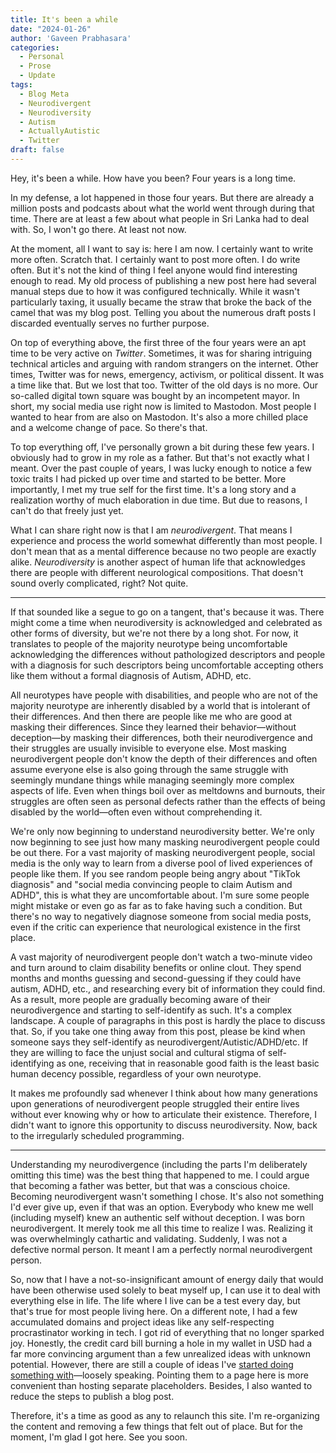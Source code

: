 ```yaml
---
title: It's been a while
date: "2024-01-26"
author: 'Gaveen Prabhasara'
categories:
  - Personal
  - Prose
  - Update
tags:
  - Blog Meta
  - Neurodivergent
  - Neurodiversity
  - Autism
  - ActuallyAutistic
  - Twitter
draft: false
---
```


Hey, it's been a while. How have you been? Four years is a long time.

In my defense, a lot happened in those four years. But there are already a million posts and podcasts about what the world went through during that time. There are at least a few about what people in Sri Lanka had to deal with. So, I won't go there. At least not now.

At the moment, all I want to say is: here I am now. I certainly want to write more often. Scratch that. I certainly want to post more often. I do write often. But it's not the kind of thing I feel anyone would find interesting enough to read. My old process of publishing a new post here had several manual steps due to how it was configured technically. While it wasn't particularly taxing, it usually became the straw that broke the back of the camel that was my blog post. Telling you about the numerous draft posts I discarded eventually serves no further purpose.

On top of everything above, the first three of the four years were an apt time to be very active on *Twitter*. Sometimes, it was for sharing intriguing technical articles and arguing with random strangers on the internet. Other times, Twitter was for news, emergency, activism, or political dissent. It was a time like that. But we lost that too. Twitter of the old days is no more. Our so-called digital town square was bought by an incompetent mayor. In short, my social media use right now is limited to Mastodon. Most people I wanted to hear from are also on Mastodon. It's also a more chilled place and a welcome change of pace. So there's that.

To top everything off, I've personally grown a bit during these few years. I obviously had to grow in my role as a father. But that's not exactly what I meant. Over the past couple of years, I was lucky enough to notice a few toxic traits I had picked up over time and started to be better. More importantly, I met my true self for the first time. It's a long story and a realization worthy of much elaboration in due time. But due to reasons, I can't do that freely just yet.

What I can share right now is that I am *neurodivergent*. That means I experience and process the world somewhat differently than most people. I don't mean that as a mental difference because no two people are exactly alike. *Neurodiversity* is another aspect of human life that acknowledges there are people with different neurological compositions. That doesn't sound overly complicated, right? Not quite.

---

If that sounded like a segue to go on a tangent, that's because it was. There might come a time when neurodiversity is acknowledged and celebrated as other forms of diversity, but we're not there by a long shot. For now, it translates to people of the majority neurotype being uncomfortable acknowledging the differences without pathologized descriptors and people with a diagnosis for such descriptors being uncomfortable accepting others like them without a formal diagnosis of Autism, ADHD, etc.

All neurotypes have people with disabilities, and people who are not of the majority neurotype are inherently disabled by a world that is intolerant of their differences. And then there are people like me who are good at masking their differences. Since they learned their behavior—without deception—by masking their differences, both their neurodivergence and their struggles are usually invisible to everyone else. Most masking neurodivergent people don't know the depth of their differences and often assume everyone else is also going through the same struggle with seemingly mundane things while managing seemingly more complex aspects of life. Even when things boil over as meltdowns and burnouts, their struggles are often seen as personal defects rather than the effects of being disabled by the world—often even without comprehending it.

We're only now beginning to understand neurodiversity better. We're only now beginning to see just how many masking neurodivergent people could be out there. For a vast majority of masking neurodivergent people, social media is the only way to learn from a diverse pool of lived experiences of people like them. If you see random people being angry about "TikTok diagnosis" and "social media convincing people to claim Autism and ADHD", this is what they are uncomfortable about. I'm sure some people might mistake or even go as far as to fake having such a condition. But there's no way to negatively diagnose someone from social media posts, even if the critic can experience that neurological existence in the first place.

A vast majority of neurodivergent people don't watch a two-minute video and turn around to claim disability benefits or online clout. They spend months and months guessing and second-guessing if they could have autism, ADHD, etc., and researching every bit of information they could find. As a result, more people are gradually becoming aware of their neurodivergence and starting to self-identify as such. It's a complex landscape. A couple of paragraphs in this post is hardly the place to discuss that. So, if you take one thing away from this post, please be kind when someone says they self-identify as neurodivergent/Autistic/ADHD/etc. If they are willing to face the unjust social and cultural stigma of self-identifying as one, receiving that in reasonable good faith is the least basic human decency possible, regardless of your own neurotype.

It makes me profoundly sad whenever I think about how many generations upon generations of neurodivergent people struggled their entire lives without ever knowing why or how to articulate their existence. Therefore, I didn't want to ignore this opportunity to discuss neurodiversity. Now, back to the irregularly scheduled programming. 

---

Understanding my neurodivergence (including the parts I'm deliberately omitting this time) was the best thing that happened to me. I could argue that becoming a father was better, but that was a conscious choice. Becoming neurodivergent wasn't something I chose. It's also not something I'd ever give up, even if that was an option. Everybody who knew me well (including myself) knew an authentic self without deception. I was born neurodivergent. It merely took me all this time to realize I was. Realizing it was overwhelmingly cathartic and validating. Suddenly, I was not a defective normal person. It meant I am a perfectly normal neurodivergent person.

So, now that I have a not-so-insignificant amount of energy daily that would have been otherwise used solely to beat myself up, I can use it to deal with everything else in life. The life where I live can be a test every day, but that's true for most people living here. On a different note, I had a few accumulated domains and project ideas like any self-respecting procrastinator working in tech. I got rid of everything that no longer sparked joy. Honestly, the credit card bill burning a hole in my wallet in USD had a far more convincing argument than a few unrealized ideas with unknown potential. However, there are still a couple of ideas I've [started doing](https://gaveen.me/facets/asura) [something with](https://gaveen.me/facets/mayavee)—loosely speaking. Pointing them to a page here is more convenient than hosting separate placeholders. Besides, I also wanted to reduce the steps to publish a blog post.

Therefore, it's a time as good as any to relaunch this site. I'm re-organizing the content and removing a few things that felt out of place. But for the moment, I'm glad I got here. See you soon.
